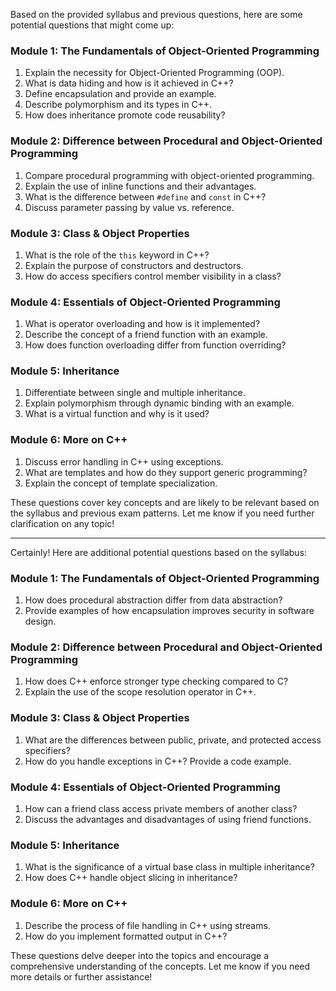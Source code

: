 
Based on the provided syllabus and previous questions, here are some potential questions that might come up:

### Module 1: The Fundamentals of Object-Oriented Programming
1. Explain the necessity for Object-Oriented Programming (OOP).
2. What is data hiding and how is it achieved in C++?
3. Define encapsulation and provide an example.
4. Describe polymorphism and its types in C++.
5. How does inheritance promote code reusability?

### Module 2: Difference between Procedural and Object-Oriented Programming
1. Compare procedural programming with object-oriented programming.
2. Explain the use of inline functions and their advantages.
3. What is the difference between `#define` and `const` in C++?
4. Discuss parameter passing by value vs. reference.

### Module 3: Class & Object Properties
1. What is the role of the `this` keyword in C++?
2. Explain the purpose of constructors and destructors.
3. How do access specifiers control member visibility in a class?

### Module 4: Essentials of Object-Oriented Programming
1. What is operator overloading and how is it implemented?
2. Describe the concept of a friend function with an example.
3. How does function overloading differ from function overriding?

### Module 5: Inheritance
1. Differentiate between single and multiple inheritance.
2. Explain polymorphism through dynamic binding with an example.
3. What is a virtual function and why is it used?

### Module 6: More on C++
1. Discuss error handling in C++ using exceptions.
2. What are templates and how do they support generic programming?
3. Explain the concept of template specialization.

These questions cover key concepts and are likely to be relevant based on the syllabus and previous exam patterns. Let me know if you need further clarification on any topic!


---

Certainly! Here are additional potential questions based on the syllabus:

### Module 1: The Fundamentals of Object-Oriented Programming
1. How does procedural abstraction differ from data abstraction?
2. Provide examples of how encapsulation improves security in software design.

### Module 2: Difference between Procedural and Object-Oriented Programming
1. How does C++ enforce stronger type checking compared to C?
2. Explain the use of the scope resolution operator in C++.

### Module 3: Class & Object Properties
1. What are the differences between public, private, and protected access specifiers?
2. How do you handle exceptions in C++? Provide a code example.

### Module 4: Essentials of Object-Oriented Programming
1. How can a friend class access private members of another class?
2. Discuss the advantages and disadvantages of using friend functions.

### Module 5: Inheritance
1. What is the significance of a virtual base class in multiple inheritance?
2. How does C++ handle object slicing in inheritance?

### Module 6: More on C++
1. Describe the process of file handling in C++ using streams.
2. How do you implement formatted output in C++?

These questions delve deeper into the topics and encourage a comprehensive understanding of the concepts. Let me know if you need more details or further assistance!
